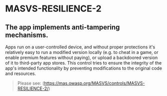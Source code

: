 # MASVS-RESILIENCE-2

## The app implements anti-tampering mechanisms.

Apps run on a user-controlled device, and without proper protections it's relatively easy to run a modified version locally (e.g. to cheat in a game, or enable premium features without paying), or upload a backdoored version of it to third-party app stores. This control tries to ensure the integrity of the app's intended functionality by preventing modifications to the original code and resources.

> Please see: (https://mas.owasp.org/MASVS/controls/MASVS-RESILIENCE-2/)